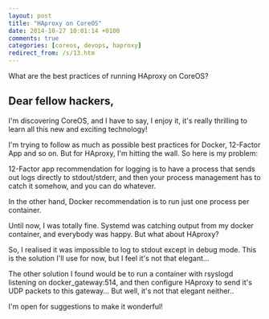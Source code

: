 ```yaml
---
layout: post
title: "HAproxy on CoreOS"
date: 2014-10-27 10:01:14 +0100
comments: true
categories: [coreos, devops, haproxy]
redirect_from: /s/13.htm
---
```

What are the best practices of running HAproxy on CoreOS?

<!-- more -->

## Dear fellow hackers,

I'm discovering CoreOS, and I have to say, I enjoy it, it's really thrilling to learn all this new and exciting technology!

I'm trying to follow as much as possible best practices for Docker, 12-Factor App and so on. But for HAproxy, I'm hitting the wall. So here is my problem:

12-Factor app recommendation for logging is to have a process that sends out logs directly to stdout/stderr, and then your process management has to catch it somehow, and you can do whatever.

In the other hand, Docker recommendation is to run just one process per container.

Until now, I was totally fine. Systemd was catching output from my docker container, and everybody was happy. But what about HAproxy?

So, I realised it was impossible to log to stdout except in debug mode. This is the solution I'll use for now, but I feel it's not that elegant...

The other solution I found would be to run a container with rsyslogd listening on docker_gateway:514, and then configure HAproxy to send it's UDP packets to this gateway... But well, it's not that elegant neither..

I'm open for suggestions to make it wonderful!
